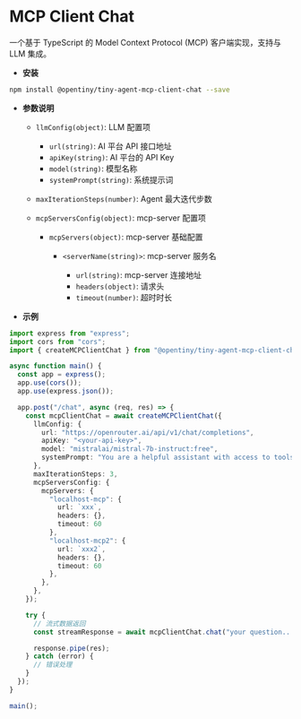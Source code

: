 # MCP Client Chat

一个基于 TypeScript 的 Model Context Protocol (MCP) 客户端实现，支持与 LLM 集成。

- **安装**

```bash
npm install @opentiny/tiny-agent-mcp-client-chat --save
```

- **参数说明**

  - `llmConfig(object)`: LLM 配置项

    - `url(string)`: AI 平台 API 接口地址
    - `apiKey(string)`: AI 平台的 API Key
    - `model(string)`: 模型名称
    - `systemPrompt(string)`: 系统提示词

  - `maxIterationSteps(number)`: Agent 最大迭代步数

  - `mcpServersConfig(object)`: mcp-server 配置项

    - `mcpServers(object)`: mcp-server 基础配置

      - `<serverName(string)>`: mcp-server 服务名

        - `url(string)`: mcp-server 连接地址
        - `headers(object)`: 请求头
        - `timeout(number)`: 超时时长

- **示例**

```typescript
import express from "express";
import cors from "cors";
import { createMCPClientChat } from "@opentiny/tiny-agent-mcp-client-chat";

async function main() {
  const app = express();
  app.use(cors());
  app.use(express.json());

  app.post("/chat", async (req, res) => {
    const mcpClientChat = await createMCPClientChat({
      llmConfig: {
        url: "https://openrouter.ai/api/v1/chat/completions",
        apiKey: "<your-api-key>",
        model: "mistralai/mistral-7b-instruct:free",
        systemPrompt: "You are a helpful assistant with access to tools.",
      },
      maxIterationSteps: 3,
      mcpServersConfig: {
        mcpServers: {
          "localhost-mcp": {
            url: `xxx`,
            headers: {},
            timeout: 60
          },
          "localhost-mcp2": {
            url: `xxx2`,
            headers: {},
            timeout: 60
          },
        },
      },
    });

    try {
      // 流式数据返回
      const streamResponse = await mcpClientChat.chat("your question...");

      response.pipe(res);
    } catch (error) {
      // 错误处理
    }
  });
}

main();
```

